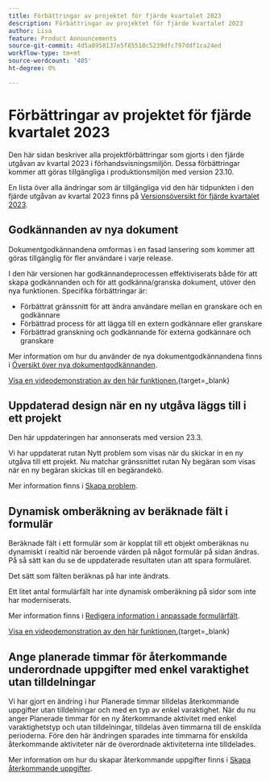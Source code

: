 ```yaml
---
title: Förbättringar av projektet för fjärde kvartalet 2023
description: Förbättringar av projektet för fjärde kvartalet 2023
author: Lisa
feature: Product Announcements
source-git-commit: 4d5a8958137e5f85510c5239dfc797ddf1ca24ed
workflow-type: tm+mt
source-wordcount: '405'
ht-degree: 0%

---
```


# Förbättringar av projektet för fjärde kvartalet 2023

Den här sidan beskriver alla projektförbättringar som gjorts i den fjärde utgåvan av kvartal 2023 i förhandsvisningsmiljön. Dessa förbättringar kommer att göras tillgängliga i produktionsmiljön med version 23.10.

En lista över alla ändringar som är tillgängliga vid den här tidpunkten i den fjärde utgåvan av kvartal 2023 finns på [Versionsöversikt för fjärde kvartalet 2023](/help/quicksilver/product-announcements/product-releases/23-q4-release-activity/23-q4-release-overview.md).

## Godkännanden av nya dokument

Dokumentgodkännandena omformas i en fasad lansering som kommer att göras tillgänglig för fler användare i varje release.

I den här versionen har godkännandeprocessen effektiviserats både för att skapa godkännanden och för att godkänna/granska dokument, utöver den nya funktionen. Specifika förbättringar är:

* Förbättrat gränssnitt för att ändra användare mellan en granskare och en godkännare
* Förbättrad process för att lägga till en extern godkännare eller granskare
* Förbättrad granskning och godkännande för externa godkännare och granskare

Mer information om hur du använder de nya dokumentgodkännandena finns i [Översikt över nya dokumentgodkännanden](/help/quicksilver/review-and-approve-work/document-reviews-and-approvals/document-approvals-overview.md).

[Visa en videodemonstration av den här funktionen.](https://video.tv.adobe.com/v/3424867){target=_blank}

## Uppdaterad design när en ny utgåva läggs till i ett projekt

Den här uppdateringen har annonserats med version 23.3.

Vi har uppdaterat rutan Nytt problem som visas när du skickar in en ny utgåva till ett projekt. Nu matchar gränssnittet rutan Ny begäran som visas när en ny begäran skickas till en begärandekö.

Mer information finns i [Skapa problem](/help/quicksilver/manage-work/issues/manage-issues/create-issues.md).

## Dynamisk omberäkning av beräknade fält i formulär

Beräknade fält i ett formulär som är kopplat till ett objekt omberäknas nu dynamiskt i realtid när beroende värden på något formulär på sidan ändras. På så sätt kan du se de uppdaterade resultaten utan att spara formuläret.

Det sätt som fälten beräknas på har inte ändrats.

Ett litet antal formulärfält har inte dynamisk omberäkning på sidor som inte har moderniserats.

Mer information finns i [Redigera information i anpassade formulärfält](/help/quicksilver/workfront-basics/work-with-custom-forms/edit-custom-forms.md).

[Visa en videodemonstration av den här funktionen.](https://video.tv.adobe.com/v/3422678/){target=_blank}

## Ange planerade timmar för återkommande underordnade uppgifter med enkel varaktighet utan tilldelningar

Vi har gjort en ändring i hur Planerade timmar tilldelas återkommande uppgifter utan tilldelningar och med en typ av enkel varaktighet. När du nu anger Planerade timmar för en ny återkommande aktivitet med enkel varaktighetstyp och utan tilldelningar, tilldelas även timmarna till de enskilda perioderna. Före den här ändringen sparades inte timmarna för enskilda återkommande aktiviteter när de överordnade aktiviteterna inte tilldelades.

Mer information om hur du skapar återkommande uppgifter finns i [Skapa återkommande uppgifter](/help/quicksilver/manage-work/tasks/create-tasks/create-recurring-tasks.md).
